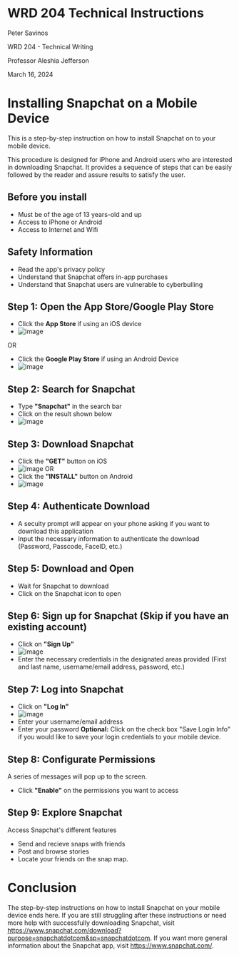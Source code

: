 # WRD 204 Technical Instructions
Peter Savinos

WRD 204 - Technical Writing

Professor Aleshia Jefferson

March 16, 2024
# Installing Snapchat on a Mobile Device
This is a step-by-step instruction on how to install Snapchat on to your mobile device.

This procedure is designed for iPhone and Android users who are interested in downloading Snapchat. It provides a sequence of steps that can be easily followed by the reader and assure results to satisfy the user.
## Before you install
- Must be of the age of 13 years-old and up
- Access to iPhone or Android
- Access to Internet and Wifi
## Safety Information
- Read the app's privacy policy
- Understand that Snapchat offers in-app purchases
- Understand that Snapchat users are vulnerable to cyberbulling
## Step 1: Open the App Store/Google Play Store
- Click the **App Store** if using an iOS device
- ![image](https://github.com/petersavinos/Technical_Instructions/assets/163622902/429929bc-73e9-4e38-8427-880db5c160ed)

OR
- Click the **Google Play Store** if using an Android Device
- ![image](https://github.com/petersavinos/Technical_Instructions/assets/163622902/15a70845-0588-4190-bd26-d0ba277a747d)

## Step 2: Search for Snapchat
- Type **"Snapchat"** in the search bar
- Click on the result shown below
- ![image](https://github.com/petersavinos/Technical_Instructions/assets/163622902/969ea8db-fdc6-45a1-9711-241d97956c5b)

## Step 3: Download Snapchat
- Click the **"GET"** button on iOS
- ![image](https://github.com/petersavinos/Technical_Instructions/assets/163622902/55f851d0-273b-42bc-872b-a120f3280a50)
OR
- Click the **"INSTALL"** button on Android
- ![image](https://github.com/petersavinos/Technical_Instructions/assets/163622902/9124ef15-983e-460a-9192-b847779e02ac)

## Step 4: Authenticate Download
- A secuity prompt will appear on your phone asking if you want to download this application
- Input the necessary information to authenticate the download (Password, Passcode, FaceID, etc.)
## Step 5: Download and Open
- Wait for Snapchat to download
- Click on the Snapchat icon to open
## Step 6: Sign up for Snapchat (Skip if you have an existing account)
- Click on **"Sign Up"**
- ![image](https://github.com/petersavinos/Technical_Instructions/assets/163622902/d975f3eb-c363-48bb-88d7-96a346af2fc2)
- Enter the necessary credentials in the designated areas provided
  (First and last name, username/email address, password, etc.)
## Step 7: Log into Snapchat
- Click on **"Log In"**
- ![image](https://github.com/petersavinos/Technical_Instructions/assets/163622902/a9b8b702-4759-4bef-afd1-3445a0e585c0)
- Enter your username/email address
- Enter your password
**Optional:** Click on the check box "Save Login Info" if you would like to save your login credentials to your mobile device.
## Step 8: Configurate Permissions
A series of messages will pop up to the screen.
- Click **"Enable"** on the permissions you want to access
## Step 9: Explore Snapchat
Access Snapchat's different features
- Send and recieve snaps with friends
- Post and browse stories
- Locate your friends on the snap map.
# Conclusion
  The step-by-step instructions on how to install Snapchat on your mobile device ends here. If you are still struggling after these instructions or need more help with successfully downloading Snapchat, visit https://www.snapchat.com/download?purpose=snapchatdotcom&sp=snapchatdotcom. If you want more general information about the Snapchat app, visit https://www.snapchat.com/.
